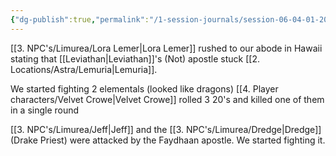 ```yaml
---
{"dg-publish":true,"permalink":"/1-session-journals/session-06-04-01-2025/"}
---
```


[[3. NPC's/Limurea/Lora Lemer\|Lora Lemer]] rushed to our abode in Hawaii stating that [[Leviathan\|Leviathan]]'s (Not) apostle stuck [[2. Locations/Astra/Lemuria\|Lemuria]].

We started fighting 2 elementals (looked like dragons) [[4. Player characters/Velvet Crowe\|Velvet Crowe]] rolled 3 20's and killed one of them in a single round

[[3. NPC's/Limurea/Jeff\|Jeff]] and the [[3. NPC's/Limurea/Dredge\|Dredge]] (Drake Priest) were attacked by the Faydhaan apostle. We started fighting it.





